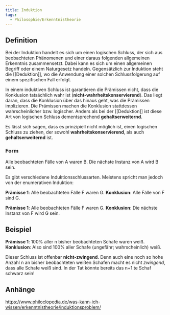 ```yaml
---
title: Induktion
tags:
  - Philosophie/Erkenntnistheorie
---
```


## Definition

Bei der Induktion handelt es sich um einen logischen Schluss, der sich aus beobachteten Phänomenen und einer daraus folgenden allgemeinen Erkenntnis zusammensetzt. Dabei kann es sich um einen allgemeinen Begriff oder einem Naturgesetz handeln. Gegensätzlich zur Induktion steht die [[Deduktion]], wo die Anwendung einer solchen Schlussfolgerung auf einem spezifischen Fall erfolgt.

In einem induktiven Schluss ist garantieren die Prämissen nicht, dass die Konklusion tatsächlich wahr ist (**nicht-wahrheitskonservierend**). Das liegt daran, dass die Konklusion über das hinaus geht, was die Prämissen implizieren. Die Prämissen machen die Konklusion stattdessen wahrscheinlicher bzw. logischer. Anders als bei der [[Deduktion]] ist diese Art von logischen Schluss dementsprechend **gehaltserweiternd**.

Es lässt sich sagen, dass es prinzipiell nicht möglich ist, einen logischen Schluss zu ziehen, der sowohl **wahrheitskonservierend**, als auch **gehaltserweiternd** ist.

### Form

Alle beobachteten Fälle von A waren B. 
Die nächste Instanz von A wird B sein.

Es gibt verschiedene Induktionsschlussarten. Meistens spricht man jedoch von der enumerativen Induktion:

**Prämisse 1**: Alle beobachteten Fälle F waren G.
**Konklusion**: Alle Fälle von F sind G.

**Prämisse 1**: Alle beobachteten Fälle F waren G. 
**Konklusion**: Die nächste Instanz von F wird G sein.

## Beispiel

**Prämisse 1**: 100% aller n bisher beobachteten Schafe waren weiß.  
**Konklusion**: Also sind 100% aller Schafe (ungefähr; wahrscheinlich) weiß.

Dieser Schluss ist offenbar **nicht-zwingend**. Denn auch eine noch so hohe Anzahl n an bisher beobachteten weißen Schafen macht es nicht _zwingend_, dass alle Schafe weiß sind. In der Tat könnte bereits das n+1.te Schaf schwarz sein!

## Anhänge

https://www.philoclopedia.de/was-kann-ich-wissen/erkenntnistheorie/induktionsproblem/



[^1]: Macleod, Christopher. „John Stuart Mill“. In _The Stanford Encyclopedia of Philosophy_, herausgegeben von Edward N. Zalta, Summer 2020. Metaphysics Research Lab, Stanford University, 2020. [https://plato.stanford.edu/archives/sum2020/entries/mill/](https://plato.stanford.edu/archives/sum2020/entries/mill/).